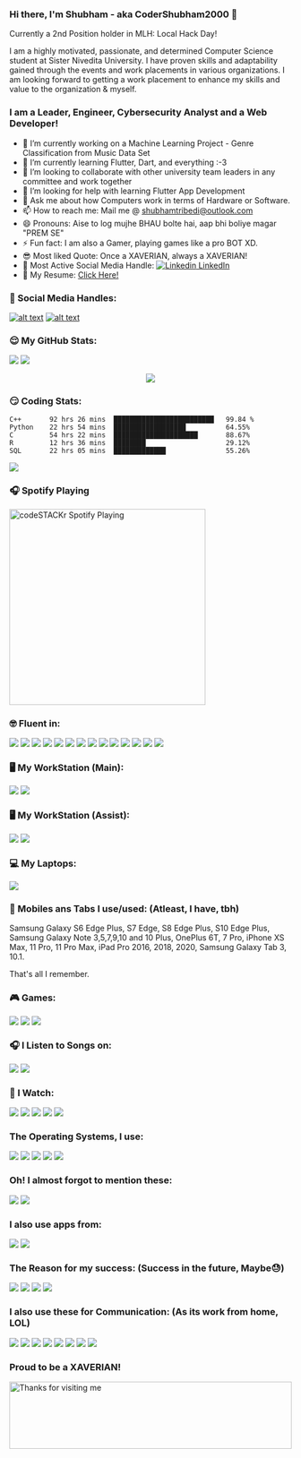 ### Hi there, I'm Shubham - aka CoderShubham2000 👋 

Currently a 2nd Position holder in MLH: Local Hack Day!

I am a highly motivated, passionate, and determined Computer Science student at Sister Nivedita University. I have proven skills and adaptability gained through the events and work placements in various organizations. I am looking forward to getting a work placement  to enhance my skills and value to the organization & myself. 

### I am a Leader, Engineer, Cybersecurity Analyst and a Web Developer!

- 🔭 I’m currently working on a Machine Learning Project - Genre Classification from Music Data Set
- 🌱 I’m currently learning Flutter, Dart, and everything :-3
- 👯 I’m looking to collaborate with other university team leaders in any committee and work together
- 🤔 I’m looking for help with learning Flutter App Development
- 💬 Ask me about how Computers work in terms of Hardware or Software.
- 📫 How to reach me: Mail me @ shubhamtribedi@outlook.com
- 😄 Pronouns: Aise to log mujhe BHAU bolte hai, aap bhi boliye magar "PREM SE"
- ⚡ Fun fact: I am also a Gamer, playing games like a pro BOT XD.
- 😎 Most liked Quote: Once a XAVERIAN, always a XAVERIAN!
- 👾 Most Active Social Media Handle:  [![Linkedin](https://i.stack.imgur.com/gVE0j.png) LinkedIn](https://www.linkedin.com/in/shubham-tribedi)
- 📝 My Resume: [Click Here!](https://drive.google.com/file/d/1yyMSiTQNsQ6r-piuYhYF5WCVmgqWmNUP/view?usp=sharing)
&nbsp;

### 🧐 Social Media Handles:
[![alt text][1.1]][1]
[![alt text][2.1]][2]

[1.1]: http://i.imgur.com/tXSoThF.png (twitter icon with padding)
[2.1]: http://i.imgur.com/P3YfQoD.png (facebook icon with padding)

[1]: https://twitter.com/shubham_tribedi
[2]: https://www.facebook.com/shubham.tribedi

### 😌 My GitHub Stats:

<p> <img src="https://github-readme-stats.vercel.app/api?username=CoderShubham2000&show_icons=true&hide_border=true&count_private=true" /> <!--you can use merko/dark/ radical/ merko/ gruvbox/ tokyonight/ onedark/ cobalt/ synthwave/highcontrast/ dracula-->
  
 <!--Adding private contributions count to total commits count
![Shubham's GitHub stats](https://github-readme-stats.vercel.app/api?username=CoderShubham2000&count_private=true)-->
<!--
![Shubham's GitHub stats](https://github-readme-stats.vercel.app/api?username=CoderShubham2000&hide=contribs,prs)-->
<!--Showing icons
![Shubham's GitHub stats](https://github-readme-stats.vercel.app/api?username=CoderShubham2000&show_icons=true)-->
<!--theme colour change  
![SHubham's GitHub stats](https://github-readme-stats.vercel.app/api?username=CoderShubham2000&show_icons=true&theme=merko/dark/ radical/ merko/ gruvbox/ tokyonight/ onedark/ cobalt/ synthwave/highcontrast/ dracula)-->
<img src="https://github-readme-streak-stats.herokuapp.com/?user=CoderShubham2000&show_icons=true&hide_border=true">
<p align="center">
  <img src="https://github-readme-stats.vercel.app/api/top-langs/?username=CoderShubham2000&show_icons=true&hide_border=false&layout=compact&langs_count=8">
</p>

### 😏 Coding Stats:
<!--START_SECTION:waka-->
```text
C++       92 hrs 26 mins  █████████████████████████   99.84 % 
Python    22 hrs 54 mins  ██████████████████          64.55%
C         54 hrs 22 mins  █████████████████████       88.67%
R         12 hrs 36 mins  ████████                    29.12%
SQL       22 hrs 05 mins  █████████████               55.26%
```
<!--END_SECTION:waka-->

![](https://visitor-badge.glitch.me/badge?page_id=CoderSHubham2000.CoderShubham2000.)
<br />

### 🎧 Spotify Playing

[<img src="https://now-playing-codestackr.vercel.app/api/spotify-playing" alt="codeSTACKr Spotify Playing" width="350" />](https://open.spotify.com/user/ykstv4r8kvi00hlge7sw84jk1)

### 🤓 Fluent in: 
<img src="https://img.shields.io/badge/C%23-239120?style=for-the-badge&logo=c-sharp&logoColor=white" /> <img src="https://img.shields.io/badge/Python-3776AB?style=for-the-badge&logo=python&logoColor=white" /> <img src="https://img.shields.io/badge/HTML-239120?style=for-the-badge&logo=html5&logoColor=white" /> <img src="https://img.shields.io/badge/CSS-239120?&style=for-the-badge&logo=css3&logoColor=white" /> <img src="https://img.shields.io/badge/JavaScript-F7DF1E?style=for-the-badge&logo=javascript&logoColor=black" /> <img src="https://img.shields.io/badge/HTML5-E34F26?style=for-the-badge&logo=html5&logoColor=white" /> <img src="https://img.shields.io/badge/C-00599C?style=for-the-badge&logo=c&logoColor=white" /> <img src="https://img.shields.io/badge/C%2B%2B-00599C?style=for-the-badge&logo=c%2B%2B&logoColor=white" /> <img src="https://img.shields.io/badge/R-276DC3?style=for-the-badge&logo=r&logoColor=white" /> <img src="https://img.shields.io/badge/Ruby-CC342D?style=for-the-badge&logo=ruby&logoColor=white" /> <img src="https://img.shields.io/badge/Dart-0175C2?style=for-the-badge&logo=dart&logoColor=white" /> <img src="https://img.shields.io/badge/Flutter-02569B?style=for-the-badge&logo=flutter&logoColor=white" /> <img src="https://img.shields.io/badge/MySQL-00000F?style=for-the-badge&logo=mysql&logoColor=white" /> <img src="https://img.shields.io/badge/Microsoft-666666?style=for-the-badge&logo=microsoft&logoColor=white" />

### 🖥 My WorkStation (Main):
<img src="https://img.shields.io/badge/NVIDIA-GeForce RTX 2070 SUPER-76B900?style=for-the-badge&logo=nvidia&logoColor=white" /> <img src="https://img.shields.io/badge/AMD-Ryzen_7_3800X-ED1C24?style=for-the-badge&logo=amd&logoColor=white" />

### 🖥 My WorkStation (Assist):
<img src="https://img.shields.io/badge/AMD-Radeon_RX_460-ED1C24?style=for-the-badge&logo=amd&logoColor=white" /> <img src="https://img.shields.io/badge/AMD-Ryzen_5_1400-ED1C24?style=for-the-badge&logo=amd&logoColor=white" />


### 💻 My Laptops:
<img src="https://img.shields.io/badge/Apple-MacBook_Pro_2018-999999?style=for-the-badge&logo=apple&logoColor=white"/> 

### 📱 Mobiles ans Tabs I use/used: (Atleast, I have, tbh)
Samsung Galaxy S6 Edge Plus, S7 Edge, S8 Edge Plus, S10 Edge Plus, 
Samsung Galaxy Note 3,5,7,9,10 and 10 Plus, 
OnePlus 6T, 7 Pro, 
iPhone XS Max, 11 Pro, 11 Pro Max, 
iPad Pro 2016, 2018, 2020, 
Samsung Galaxy Tab 3, 10.1.

That's all I remember.

### 🎮 Games:
<img src="https://img.shields.io/badge/Steam-000000?style=for-the-badge&logo=steam&logoColor=white"/>  <img src="https://img.shields.io/badge/Counter_Strike-000000?style=for-the-badge&logo=counter-strike&logoColor=white"/> <img src="https://img.shields.io/badge/VALORANT-000000?style=for-the-badge&logo=counter-strike&logoColor=blue"/> 

### 🎧 I Listen to Songs on:
<img src="https://img.shields.io/badge/Spotify-1ED760?&style=for-the-badge&logo=spotify&logoColor=white"/>  <img src="https://img.shields.io/badge/YouTube_Music-FF0000?style=for-the-badge&logo=youtube-music&logoColor=white"/> 

### 🎥 I Watch:
<img src="https://img.shields.io/badge/YouTube-FF0000?style=for-the-badge&logo=youtube&logoColor=white"/>  <img src="https://img.shields.io/badge/Twitch-9146FF?style=for-the-badge&logo=twitch&logoColor=white"/>  <img src="https://img.shields.io/badge/YouTube_Gaming-FF0000?style=for-the-badge&logo=youtube-gaming&logoColor=white"/>  <img src="https://img.shields.io/badge/Facebook_Gaming-005FED?style=for-the-badge&logo=facebook-gaming&logoColor=white"/>  <img src="https://img.shields.io/badge/Netflix-E50914?style=for-the-badge&logo=netflix&logoColor=white"/> 

### The Operating Systems, I use:
<img src="https://img.shields.io/badge/Android-3DDC84?style=for-the-badge&logo=android&logoColor=white"/>  <img src="https://img.shields.io/badge/iOS-000000?style=for-the-badge&logo=ios&logoColor=white"/>  <img src="https://img.shields.io/badge/Windows-0078D6?style=for-the-badge&logo=windows&logoColor=white"/>  <img src="https://img.shields.io/badge/Ubuntu-E95420?style=for-the-badge&logo=ubuntu&logoColor=white"/>  <img src="https://img.shields.io/badge/Linux_Mint-87CF3E?style=for-the-badge&logo=linux-mint&logoColor=white"/> 

### Oh! I almost forgot to mention these:
<img src="https://img.shields.io/badge/Windows_95-008080?style=for-the-badge&logo=windows-95&logoColor=white"/>  <img src="https://img.shields.io/badge/Windows_XP-003399?style=for-the-badge&logo=windows-xp&logoColor=white"/> 

### I also use apps from:
<img src="https://img.shields.io/badge/Google_Play-414141?style=for-the-badge&logo=google-play&logoColor=white"/>  <img src="https://img.shields.io/badge/App_Store-0D96F6?style=for-the-badge&logo=app-store&logoColor=white"/> 

### The Reason for my success: (Success in the future, Maybe😓)
<img src="https://img.shields.io/badge/GitHub-100000?style=for-the-badge&logo=github&logoColor=white"/>  <img src="https://img.shields.io/badge/Reddit-FF4500?style=for-the-badge&logo=reddit&logoColor=white"/>  <img src="https://img.shields.io/badge/XDA_Developers-F59812?style=for-the-badge&logo=xda-developers&logoColor=white"/>  <img src="https://img.shields.io/badge/Stack_Overflow-FE7A16?style=for-the-badge&logo=stack-overflow&logoColor=white"/> 

### I also use these for Communication: (As its work from home, LOL)
<img src="https://img.shields.io/badge/Discord-7289DA?style=for-the-badge&logo=discord&logoColor=white"/> <img src="https://img.shields.io/badge/Microsoft_Teams-6264A7?style=for-the-badge&logo=microsoft-teams&logoColor=white"/> <img src="https://img.shields.io/badge/Zoom-2D8CFF?style=for-the-badge&logo=zoom&logoColor=white"/> 
<img src="https://img.shields.io/badge/WhatsApp-25D366?style=for-the-badge&logo=whatsapp&logoColor=white"/> 
<img src="https://img.shields.io/badge/Telegram-2CA5E0?style=for-the-badge&logo=telegram&logoColor=white"/> 
<img src="https://img.shields.io/badge/Gmail-D14836?style=for-the-badge&logo=gmail&logoColor=white"/> 
<img src="https://img.shields.io/badge/Messenger-00B2FF?style=for-the-badge&logo=messenger&logoColor=white"/> 
<img src="https://img.shields.io/badge/Microsoft_Outlook-0078D4?style=for-the-badge&logo=microsoft-outlook&logoColor=white"/> 

### Proud to be a XAVERIAN!

<img height="120" alt="Thanks for visiting me" width="100%" src="https://raw.githubusercontent.com/BrunnerLivio/brunnerlivio/master/images/marquee.svg" />
